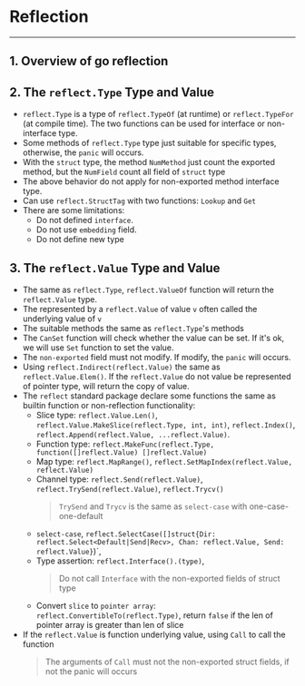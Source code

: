# Reflection

---

## 1. Overview of go reflection

## 2. The `reflect.Type` Type and Value

- `reflect.Type` is a type of `reflect.TypeOf` (at runtime) or `reflect.TypeFor` (at compile time). The two functions can be used for interface or non-interface type.
- Some methods of `reflect.Type` type just suitable for specific types, otherwise, the `panic` will occurs.
- With the `struct` type, the method `NumMethod` just count the exported method, but the `NumField` count all field of `struct` type
- The above behavior do not apply for non-exported method interface type.
- Can use `reflect.StructTag` with two functions: `Lookup` and `Get`
- There are some limitations:
  - Do not defined `interface`.
  - Do not use `embedding` field.
  - Do not define new type

## 3. The `reflect.Value` Type and Value
  - The same as `reflect.Type`, `reflect.ValueOf` function will return the `reflect.Value` type.
  - The represented by a `reflect.Value` of value `v` often called the underlying value of `v`
  - The suitable methods the same as `reflect.Type`'s methods
  - The `CanSet` function will check whether the value can be set. If it's ok, we will use `Set` function to set the value.
  - The `non-exported` field must not modify. If modify, the `panic` will occurs.
  - Using `reflect.Indirect(reflect.Value)` the same as `reflect.Value.Elem()`. If the `reflect.Value` do not value be represented of pointer type, will return the copy of value.
  - The `reflect` standard package declare some functions the same as builtin function or non-reflection functionality:
    + Slice type: `reflect.Value.Len()`, `reflect.Value.MakeSlice(reflect.Type, int, int)`, `reflect.Index()`, `reflect.Append(reflect.Value, ...reflect.Value)`.
    + Function type: `reflect.MakeFunc(reflect.Type, function([]reflect.Value) []reflect.Value)`
    + Map type: `reflect.MapRange()`, `reflect.SetMapIndex(reflect.Value, reflect.Value)`
    + Channel type: `reflect.Send(reflect.Value)`, `reflect.TrySend(reflect.Value)`, `reflect.Trycv()`
      > `TrySend` and `Trycv` is the same as `select-case` with one-case-one-default
    + `select-case`, `reflect.SelectCase([]struct{Dir: reflect.Select<Default|Send|Recv>, Chan: reflect.Value, Send: reflect.Value}`)`, 
    + Type assertion: `reflect.Interface().(type)`,
      > Do not call `Interface` with the non-exported fields of struct type
    + Convert `slice` to `pointer array`: `reflect.ConvertibleTo(reflect.Type)`, return `false` if the len of pointer array is greater than len of slice
  - If the `reflect.Value` is function underlying value, using `Call` to call the function
    > The arguments of `Call` must not the non-exported struct fields, if not the panic will occurs

